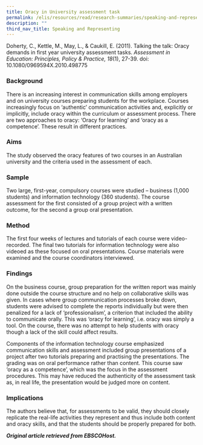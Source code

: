 ```yaml
---
title: Oracy in University assessment task
permalink: /elis/resources/read/research-summaries/speaking-and-representing/oracy-university-assessment-tasks/
description: ""
third_nav_title: Speaking and Representing
---
```

Doherty, C., Kettle, M., May, L., & Caukill, E. (2011). Talking the talk: Oracy demands in first year university assessment tasks. _Assessment in Education: Principles, Policy & Practice, 18_(1), 27-39. doi: 10.1080/0969594X.2010.498775

### Background

There is an increasing interest in communication skills among employers and on university courses preparing students for the workplace. Courses increasingly focus on ‘authentic’ communication activities and, explicitly or implicitly, include oracy within the curriculum or assessment process. There are two approaches to oracy: ‘Oracy for learning’ and ‘oracy as a competence’. These result in different practices.

### Aims

The study observed the oracy features of two courses in an Australian university and the criteria used in the assessment of each.

### Sample

Two large, first-year, compulsory courses were studied – business (1,000 students) and information technology (360 students). The course assessment for the first consisted of a group project with a written outcome, for the second a group oral presentation.

### Method

The first four weeks of lectures and tutorials of each course were video-recorded. The final two tutorials for information technology were also videoed as these focused on oral presentations. Course materials were examined and the course coordinators interviewed.

### Findings

On the business course, group preparation for the written report was mainly done outside the course structure and no help on collaborative skills was given. In cases where group communication processes broke down, students were advised to complete the reports individually but were then penalized for a lack of ‘professionalism’, a criterion that included the ability to communicate orally. This was ‘oracy for learning’, i.e. oracy was simply a tool. On the course, there was no attempt to help students with oracy though a lack of the skill could affect results.

Components of the information technology course emphasized communication skills and assessment included group presentations of a project after two tutorials preparing and practising the presentations. The grading was on oral performance rather than content. This course saw ‘oracy as a competence’, which was the focus in the assessment procedures. This may have reduced the authenticity of the assessment task as, in real life, the presentation would be judged more on content.

### Implications

The authors believe that, for assessments to be valid, they should closely replicate the real-life activities they represent and thus include both content and oracy skills, and that the students should be properly prepared for both.

_**Original article retrieved from EBSCOHost.**_  


